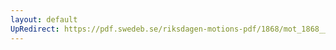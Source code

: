 ```yaml
---
layout: default
UpRedirect: https://pdf.swedeb.se/riksdagen-motions-pdf/1868/mot_1868__fk__00037/mot_1868__fk__00037_001.pdf
---
```

